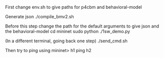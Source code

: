 First change env.sh to give paths for p4cbm and behavioral-model

Generate json
./compile_bmv2.sh

Before this step change the path for the default arguments to give json and the behavioral-model
cd mininet
sudo python ./1sw_demo.py

(In a different terminal, going back one step)
./send_cmd.sh

Then try to ping using
mininet> h1 ping h2
